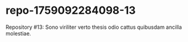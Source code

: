 # repo-1759092284098-13
Repository #13: Sono viriliter verto thesis odio cattus quibusdam ancilla molestiae.

